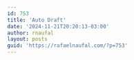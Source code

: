 ```yaml
---
id: 753
title: 'Auto Draft'
date: '2024-11-21T20:20:13-03:00'
author: rnaufal
layout: posts
guid: 'https://rafaelnaufal.com/?p=753'
---
```


